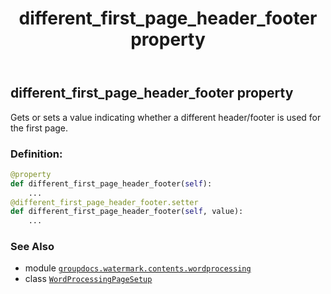 ﻿---
title: different_first_page_header_footer property
second_title: GroupDocs.Watermark for Python via .NET API References
description: 
type: docs
url: /python-net/groupdocs.watermark.contents.wordprocessing/wordprocessingpagesetup/different_first_page_header_footer/
is_root: false
weight: 40
---

## different_first_page_header_footer property


Gets or sets a value indicating whether a different header/footer is used for the first page.
### Definition:
```python
@property
def different_first_page_header_footer(self):
    ...
@different_first_page_header_footer.setter
def different_first_page_header_footer(self, value):
    ...
```

### See Also
* module [`groupdocs.watermark.contents.wordprocessing`](../../)
* class [`WordProcessingPageSetup`](/watermark/python-net/groupdocs.watermark.contents.wordprocessing/wordprocessingpagesetup)
